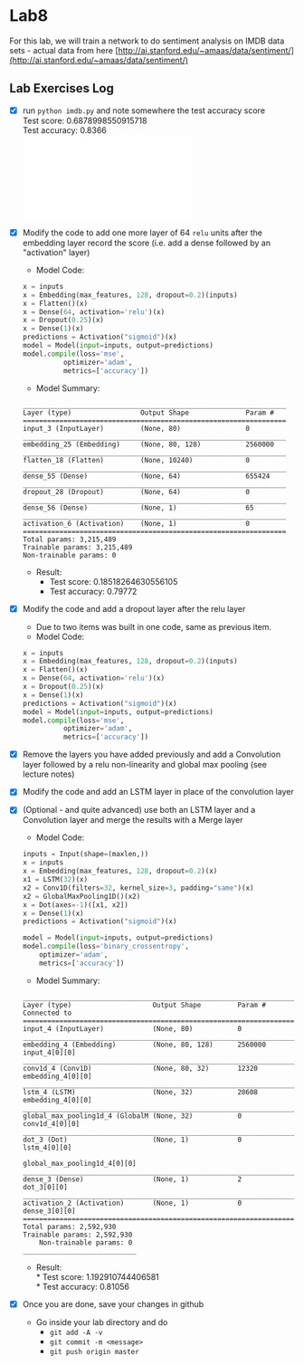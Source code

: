 # Lab8

For this lab, we will train a network to do sentiment analysis on IMDB data sets - actual data from here [http://ai.stanford.edu/~amaas/data/sentiment/](http://ai.stanford.edu/~amaas/data/sentiment/)

## Lab Exercises Log 

- [x] run ``python imdb.py`` and note somewhere the test accuracy score  
	Test score: 0.6878998550915718  
	Test accuracy: 0.8366  
    ![logo](./imdb_py_log.html?raw=true)  
      
      
- [x] Modify the code to add one more layer of 64 ``relu`` units after the embedding layer record the score (i.e. add a dense followed by an "activation" layer)
	* Model Code:  
	```Python
	x = inputs
	x = Embedding(max_features, 128, dropout=0.2)(inputs)
	x = Flatten()(x)
	x = Dense(64, activation='relu')(x)
	x = Dropout(0.25)(x)
	x = Dense(1)(x)
	predictions = Activation("sigmoid")(x)
	model = Model(input=inputs, output=predictions)
	model.compile(loss='mse',
              optimizer='adam',
              metrics=['accuracy'])
	```
	* Model Summary:  
	```
	_________________________________________________________________
	Layer (type)                 Output Shape              Param #   
	=================================================================
	input_3 (InputLayer)         (None, 80)                0         
	_________________________________________________________________
	embedding_25 (Embedding)     (None, 80, 128)           2560000   
	_________________________________________________________________
	flatten_18 (Flatten)         (None, 10240)             0         
	_________________________________________________________________
	dense_55 (Dense)             (None, 64)                655424    
	_________________________________________________________________
	dropout_28 (Dropout)         (None, 64)                0         
	_________________________________________________________________
	dense_56 (Dense)             (None, 1)                 65        
	_________________________________________________________________
	activation_6 (Activation)    (None, 1)                 0         
	=================================================================
	Total params: 3,215,489
	Trainable params: 3,215,489
	Non-trainable params: 0
	``` 
	* Result:  
	  * Test score: 0.18518264630556105  
	  * Test accuracy: 0.79772
	  
- [x] Modify the code and add a dropout layer after the relu layer  
	* Due to two items was built in one code, same as previous item.  
	* Model Code:  
	```Python
	x = inputs
	x = Embedding(max_features, 128, dropout=0.2)(inputs)
	x = Flatten()(x)
	x = Dense(64, activation='relu')(x)
	x = Dropout(0.25)(x)
	x = Dense(1)(x)
	predictions = Activation("sigmoid")(x)
	model = Model(input=inputs, output=predictions)
	model.compile(loss='mse',
              optimizer='adam',
              metrics=['accuracy'])
	```
	  
	  
- [x] Remove the layers you have added previously and add a Convolution layer followed by a relu non-linearity and global max pooling (see lecture notes)
- [x] Modify the code and add an LSTM layer in place of the convolution layer
- [x] (Optional - and quite advanced) use both an LSTM layer and a Convolution layer and merge the results with a Merge layer  
	* Model Code:  
	```Python
	inputs = Input(shape=(maxlen,))
	x = inputs
	x = Embedding(max_features, 128, dropout=0.2)(x)
	x1 = LSTM(32)(x)
	x2 = Conv1D(filters=32, kernel_size=3, padding="same")(x)
	x2 = GlobalMaxPooling1D()(x2)
	x = Dot(axes=-1)([x1, x2])
	x = Dense(1)(x)
	predictions = Activation("sigmoid")(x)

	model = Model(input=inputs, output=predictions)
	model.compile(loss='binary_crossentropy',
		optimizer='adam',
		metrics=['accuracy'])
	```  
	* Model Summary:  
    ```
    __________________________________________________________________________________________________
    Layer (type)                    Output Shape         Param #     Connected to                     
    ==================================================================================================
    input_4 (InputLayer)            (None, 80)           0                                            
    __________________________________________________________________________________________________
    embedding_4 (Embedding)         (None, 80, 128)      2560000     input_4[0][0]                    
    __________________________________________________________________________________________________
    conv1d_4 (Conv1D)               (None, 80, 32)       12320       embedding_4[0][0]                
    __________________________________________________________________________________________________
    lstm_4 (LSTM)                   (None, 32)           20608       embedding_4[0][0]                
    __________________________________________________________________________________________________
    global_max_pooling1d_4 (GlobalM (None, 32)           0           conv1d_4[0][0]                   
    __________________________________________________________________________________________________
    dot_3 (Dot)                     (None, 1)            0           lstm_4[0][0]                     
                                                                     global_max_pooling1d_4[0][0]     
    __________________________________________________________________________________________________
    dense_3 (Dense)                 (None, 1)            2           dot_3[0][0]                      
    __________________________________________________________________________________________________
    activation_2 (Activation)       (None, 1)            0           dense_3[0][0]                    
    ==================================================================================================
    Total params: 2,592,930
    Trainable params: 2,592,930
        Non-trainable params: 0
    ____________________________
    ```
	* Result:  
      	  * Test score: 1.192910744406581  
      	  * Test accuracy: 0.81056  

- [x] Once you are done, save your changes in github
	* Go inside your lab directory and do 
      * ``git add -A -v``
      * ``git commit -m <message>``
      * ``git push origin master``  
      
